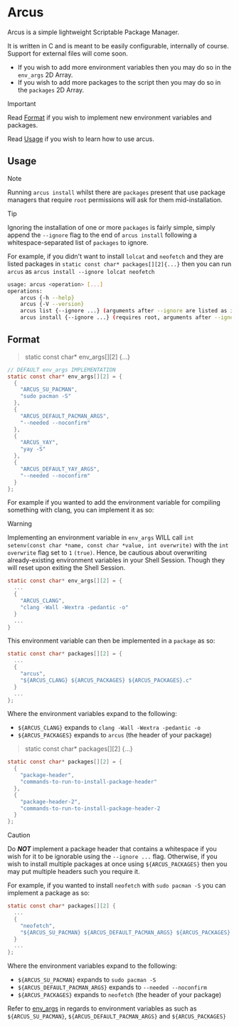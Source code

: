 # Arcus

Arcus is a simple lightweight Scriptable Package Manager.

It is written in C and is meant to be easily configurable, internally of course. Support for external files will come soon.
- If you wish to add more environment variables then you may do so in the `env_args` 2D Array.
- If you wish to add more packages to the script then you may do so in the `packages` 2D Array.

> [!IMPORTANT]
> Read [Format](#format) if you wish to implement new environment variables and packages.
>
> Read [Usage](#usage) if you wish to learn how to use arcus.

## Usage
> [!NOTE]
> Running `arcus install` whilst there are `packages` present that use package managers that require `root` permissions will ask for them mid-installation.

> [!TIP]
> Ignoring the installation of one or more `packages` is fairly simple, simply append the `--ignore` flag to the end of `arcus install` following a whitespace-separated list of `packages` to ignore.
>
> For example, if you didn't want to install `lolcat` and `neofetch` and they are listed packages in `static const char* packages[][2]{...}` then you can run `arcus` as `arcus install --ignore lolcat neofetch`
```bash
usage: arcus <operation> [...]
operations:
	arcus {-h --help}
	arcus {-V --version}
	arcus list {--ignore ...} (arguments after --ignore are listed as ignored packages, separated by a whitespace)
	arcus install {--ignore ...} (requires root, arguments after --ignore are listed as ignored packages, separated by a whitespace)
```

## Format

> static const char* env_args[][2] {...}
```c
// DEFAULT env_args IMPLEMENTATION
static const char* env_args[][2] = {
  {
    "ARCUS_SU_PACMAN",
    "sudo pacman -S"
  },
  {
    "ARCUS_DEFAULT_PACMAN_ARGS",
    "--needed --noconfirm"
  },
  {
    "ARCUS_YAY",
    "yay -S"
  },
  {
    "ARCUS_DEFAULT_YAY_ARGS",
    "--needed --noconfirm"
  }
};
```
For example if you wanted to add the environment variable for compiling something with clang, you can implement it as so:

> [!WARNING]
> Implementing an environment variable in `env_args` WILL call `int setenv(const char *name, const char *value, int overwrite)` with the `int overwrite` flag set to `1` `(true)`. Hence, be cautious about overwriting already-existing environment variables in your Shell Session. Though they will reset upon exiting the Shell Session.
```c
static const char* env_args[][2] = {
  ...
  {
    "ARCUS_CLANG",
    "clang -Wall -Wextra -pedantic -o"
  }
  ...
}
```
This environment variable can then be implemented in a `package` as so:
```c
static const char* packages[][2] = {
  ...
  {
    "arcus",
    "${ARCUS_CLANG} ${ARCUS_PACKAGES} ${ARCUS_PACKAGES}.c"
  }
  ...
};
```

Where the environment variables expand to the following:
- `${ARCUS_CLANG}` expands to `clang -Wall -Wextra -pedantic -o`
- `${ARCUS_PACKAGES}` expands to `arcus` (the header of your package)

> static const char* packages[][2] {...}

```c
static const char* packages[][2] = {
  {
    "package-header",
    "commands-to-run-to-install-package-header"
  },
  {
    "package-header-2",
    "commands-to-run-to-install-package-header-2
  }
};
```

> [!CAUTION]
> Do ***NOT*** implement a package header that contains a whitespace if you wish for it to be ignorable using the `--ignore ...` flag. Otherwise, if you wish to install multiple packages at once using `${ARCUS_PACKAGES}` then you may put multiple headers such you require it.

For example, if you wanted to install `neofetch` with `sudo pacman -S` you can implement a package as so:
```c
static const char* packages[][2] {
  ...
  {
    "neofetch",
    "${ARCUS_SU_PACMAN} ${ARCUS_DEFAULT_PACMAN_ARGS} ${ARCUS_PACKAGES}
  }
  ...
};
```
Where the environment variables expand to the following:
- `${ARCUS_SU_PACMAN}` expands to `sudo pacman -S`
- `${ARCUS_DEFAULT_PACMAN_ARGS}` expands to `--needed --noconfirm`
- `${ARCUS_PACKAGES}` expands to `neofetch` (the header of your package)

Refer to [env_args](#format) in regards to environment variables as such as `${ARCUS_SU_PACMAN}`, `${ARCUS_DEFAULT_PACMAN_ARGS}` and `${ARCUS_PACKAGES}` 
